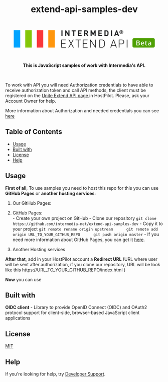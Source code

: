 
<h1 align="center"> extend-api-samples-dev </h1> <br>
<p align="center">
  <a href="https://developer.intermedia.com/">
    <img alt="GitPoint" title="GitPoint" src="https://github.com/GeorgeGevorkyan/EXT/blob/master/logo-beta.svg" width="450">
  </a>
</p>
<br>
<p align="center">
 <strong>This is JavaScript samples of work with Intermedia's API.</strong>
</p>
<br>
<p>
   To work with API you will need Authorization credentials to have able to receive authorization token and call API methods, the client must be registered on the 
   <a href ="https://kb.intermedia.net/article/63780"> Unite Extend API page </a> in HostPilot. Please, ask your Account Owner for help.
</p>
<p>
   More information about Authorization and needed credentials you can see <a href ="https://developer.intermedia.com/api/spec/calling/index.html#dev-guide-auth-guide">here</a>
</p>

## Table of Contents

* [Usage](#Usage)
* [Built with](#Built-with)
* [License](#License)
* [Help](#Help)


## Usage
**First of all**, To use samples you need to host this repo for this you can use **GitHub Pages** or **another hosting services**:
  1. Our GitHub Pages:
    
  2. GitHub Pages:    
    - Create your own project on GitHub
    - Clone our repository
           `git clone https://github.com/intermedia-net/extend-api-samples-dev`
    - Copy it to your project
          `git remote rename origin upstream     
           git remote add origin URL_TO_YOUR_GITHUB_REPO     
           git push origin master`
    - If you need more information about GitHub Pages, you can get it [here](https://docs.github.com/en/pages).
  
  3. Another Hosting services

**After that**, add in your HostPilot account a **Redirect URL** (URL where user will be sent after authorization, if you clone our repository, URL will be look like this https://URL_TO_YOUR_GITHUB_REPO/index.html )

  
  
**Now** you can use


## Built with
  **OIDC client** - Library to provide OpenID Connect (OIDC) and OAuth2 protocol support for client-side, browser-based JavaScript client applications

## License
 [MIT](https://github.com/intermedia-net/extend-api-samples-dev/blob/main/LICENSE)

## Help
 If you're looking for help, try [Developer Support](https://developer.intermedia.com/articles/feedback.html). 

